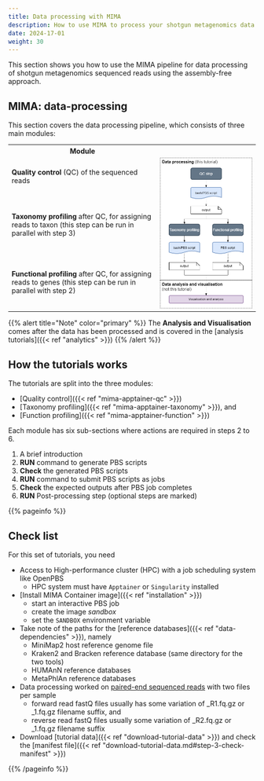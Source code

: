 ```yaml
---
title: Data processing with MIMA
description: How to use MIMA to process your shotgun metagenomics data.
date: 2024-17-01
weight: 30
---
```


This section shows you how to use the MIMA pipeline for data processing of shotgun metagenomics sequenced reads using the assembly-free approach. 

## MIMA: data-processing

This section covers the data processing pipeline, which consists of three main modules:

<table class="table table-borderless">
<tr>
  <th>Module</th>
  <th></th>
</tr>
<tr>
  <td><b>Quality control</b> (QC) of the sequenced reads</td>
  <td rowspan=4 style="width:40%"><img src="images/tut_OverallSchema.png"/></td>
</tr>
<tr><td><b>Taxonomy profiling</b> after QC, for assigning reads to taxon (this step can be run in parallel with step 3)</td></tr>
<tr><td><b>Functional profiling</b> after QC, for assigning reads to genes (this step can be run in parallel with step 2)</td></tr>
</table>

{{% alert title="Note" color="primary" %}}
The **Analysis and Visualisation**  comes after the data has been processed and is covered in the [analysis tutorials]({{< ref "analytics" >}})
{{% /alert %}}


## How the tutorials works

The tutorials are split into the three modules: 
- [Quality control]({{< ref "mima-apptainer-qc" >}})
- [Taxonomy profiling]({{< ref "mima-apptainer-taxonomy" >}}), and
- [Function profiling]({{< ref "mima-apptainer-function" >}})

Each module has six sub-sections where actions are required in steps 2 to 6.

1. A brief introduction
2. **RUN** command to generate PBS scripts 
3. **Check** the generated PBS scripts
4. **RUN** command to submit PBS scripts as jobs
5. **Check** the expected outputs after PBS job completes
6. **RUN** Post-processing step (optional steps are marked)


{{% pageinfo %}}
## Check list

For this set of tutorials, you need

- Access to High-performance cluster (HPC) with a job scheduling system like OpenPBS
  - HPC system must have `Apptainer` or `Singularity` installed
- [Install MIMA Container image]({{< ref "installation" >}}) 
  - start an interactive PBS job
  - create the image *sandbox*
  - set the `SANDBOX` environment variable
- Take note of the paths for the [reference databases]({{< ref "data-dependencies" >}}), namely
  - MiniMap2 host reference genome file
  - Kraken2 and Bracken reference database (same directory for the two tools)
  - HUMAnN reference databases
  - MetaPhlAn reference databases
- Data processing worked on <u>paired-end sequenced reads</u> with two files per sample
  - forward read fastQ files usually has some variation of _R1.fq.gz or _1.fq.gz filename suffix, and
  - reverse read fastQ files usually some variation of _R2.fq.gz or _1.fq.gz filename suffix
- Download [tutorial data]({{< ref "download-tutorial-data" >}}) and check the [manifest file]({{< ref "download-tutorial-data.md#step-3-check-manifest" >}})

{{% /pageinfo %}}